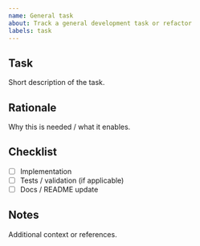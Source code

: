 ```yaml
---
name: General task
about: Track a general development task or refactor
labels: task
---
```


## Task

Short description of the task.

## Rationale

Why this is needed / what it enables.

## Checklist

- [ ] Implementation
- [ ] Tests / validation (if applicable)
- [ ] Docs / README update

## Notes

Additional context or references.
